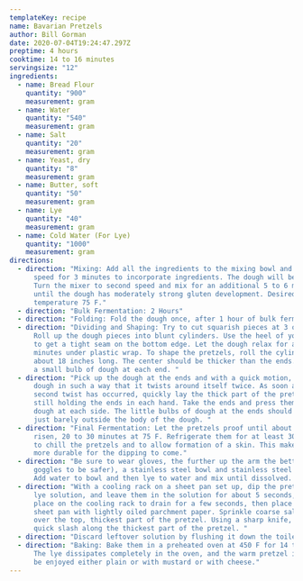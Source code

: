 ```yaml
---
templateKey: recipe
name: Bavarian Pretzels
author: Bill Gorman
date: 2020-07-04T19:24:47.297Z
preptime: 4 hours
cooktime: 14 to 16 minutes
servingsize: "12"
ingredients:
  - name: Bread Flour
    quantity: "900"
    measurement: gram
  - name: Water
    quantity: "540"
    measurement: gram
  - name: Salt
    quantity: "20"
    measurement: gram
  - name: Yeast, dry
    quantity: "8"
    measurement: gram
  - name: Butter, soft
    quantity: "50"
    measurement: gram
  - name: Lye
    quantity: "40"
    measurement: gram
  - name: Cold Water (For Lye)
    quantity: "1000"
    measurement: gram
directions:
  - direction: "Mixing: Add all the ingredients to the mixing bowl and mix on first
      speed for 3 minutes to incorporate ingredients. The dough will be stiff.
      Turn the mixer to second speed and mix for an additional 5 to 6 minutes
      until the dough has moderately strong gluten development. Desired Dough
      temperature 75 F."
  - direction: "Bulk Fermentation: 2 Hours"
  - direction: "Folding: Fold the dough once, after 1 hour of bulk fermation"
  - direction: "Dividing and Shaping: Try to cut squarish pieces at 3 ounces each.
      Roll up the dough pieces into blunt cylinders. Use the heel of your hands
      to get a tight seam on the bottom edge. Let the dough relax for a few
      minutes under plastic wrap. To shape the pretzels, roll the cylinder to
      about 18 inches long. The center should be thicker than the ends. Do leave
      a small bulb of dough at each end. "
  - direction: "Pick up the dough at the ends and with a quick motion, twirl the
      dough in such a way that it twists around itself twice. As soon as the
      second twist has occurred, quickly lay the thick part of the pretzel down,
      still holding the ends in each hand. Take the ends and press them into the
      dough at each side. The little bulbs of dough at the ends should protrude
      just barely outside the body of the dough. "
  - direction: "Final Fermentation: Let the pretzels proof until about 50 percent
      risen, 20 to 30 minutes at 75 F. Refrigerate them for at least 30 minutes
      to chill the pretzels and to allow formation of a skin. This makes them
      more durable for the dipping to come."
  - direction: "Be sure to wear gloves, the further up the arm the better (and
      goggles to be safer), a stainless steel bowl and stainless steel spoon.
      Add water to bowl and then lye to water and mix until dissolved. "
  - direction: "With a cooling rack on a sheet pan set up, dip the pretzels in the
      lye solution, and leave them in the solution for about 5 seconds, and
      place on the cooling rack to drain for a few seconds, then place them onto
      sheet pan with lightly oiled parchment paper. Sprinkle coarse salt lightly
      over the top, thickest part of the pretzel. Using a sharp knife, make one
      quick slash along the thickest part of the pretzel. "
  - direction: "Discard leftover solution by flushing it down the toilet. "
  - direction: "Baking: Bake them in a preheated oven at 450 F for 14 to 16 minutes.
      The lye dissipates completely in the oven, and the warm pretzel is left to
      be enjoyed either plain or with mustard or with cheese."
---
```

